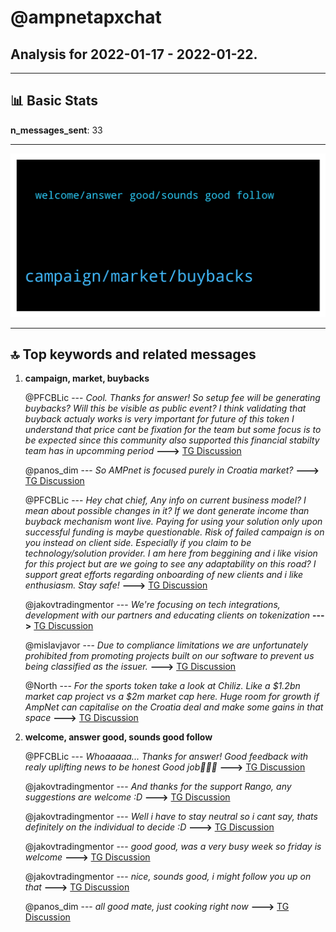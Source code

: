# **@ampnetapxchat**
 ## Analysis for **2022-01-17** - **2022-01-22**.

---

## 📊 **Basic Stats**

**n_messages_sent**: 33

---
![wordcloud](ampnetapxchat_5Days_wordcloud.png)

---


## 🔝 **Top keywords and related messages**

1. **campaign, market, buybacks**

    @PFCBLic --- *Cool. Thanks for answer! So setup fee will be generating buybacks? Will this be visible as  public event?  I think validating that buyback actualy works is very important for future of this token  I understand that price cant be fixation for the team but some focus is to be expected since this community also supported this financial stabilty team has in upcomming period* **--->** [TG Discussion](https://t.me/ampnetapxchat/36622)

    @panos_dim --- *So AMPnet is focused purely in Croatia market?* **--->** [TG Discussion](https://t.me/ampnetapxchat/36550)

    @PFCBLic --- *Hey chat chief,  Any info on current business model? I mean about possible changes in it? If we dont generate income than buyback mechanism wont live. Paying for using your solution only upon successful funding is maybe questionable. Risk of failed campaign is on you instead on client side. Especially if you claim to be technology/solution provider.  I am here from beggining and i like vision for this project but are we going to see any adaptability on this road?  I support great efforts regarding onboarding of new clients and i like enthusiasm.  Stay safe!* **--->** [TG Discussion](https://t.me/ampnetapxchat/36619)

    @jakovtradingmentor --- *We're focusing on tech integrations, development with our partners and educating clients on tokenization* **--->** [TG Discussion](https://t.me/ampnetapxchat/36536)

    @mislavjavor --- *Due to compliance limitations we are unfortunately prohibited from promoting projects built on our software to prevent us being classified as the issuer.* **--->** [TG Discussion](https://t.me/ampnetapxchat/36733)

    @North --- *For the sports token take a look at Chiliz. Like a $1.2bn market cap project vs a $2m market cap here. Huge room for growth if AmpNet can capitalise on the Croatia deal and make some gains in that space* **--->** [TG Discussion](https://t.me/ampnetapxchat/36548)

2. **welcome, answer good, sounds good follow**

    @PFCBLic --- *Whoaaaaa... Thanks for answer!  Good feedback with realy uplifting news to be honest  Good job💪💪💪* **--->** [TG Discussion](https://t.me/ampnetapxchat/36625)

    @jakovtradingmentor --- *And thanks for the support Rango, any suggestions are welcome :D* **--->** [TG Discussion](https://t.me/ampnetapxchat/36621)

    @jakovtradingmentor --- *Well i have to stay neutral so i cant say, thats definitely on the individual to decide :D* **--->** [TG Discussion](https://t.me/ampnetapxchat/36539)

    @jakovtradingmentor --- *good good, was a very busy week so friday is welcome* **--->** [TG Discussion](https://t.me/ampnetapxchat/36528)

    @jakovtradingmentor --- *nice, sounds good, i might follow you up on that* **--->** [TG Discussion](https://t.me/ampnetapxchat/36527)

    @panos_dim --- *all good mate, just cooking right now* **--->** [TG Discussion](https://t.me/ampnetapxchat/36525)

